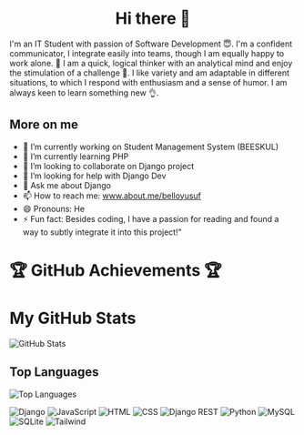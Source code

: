 <h1 align="center"> Hi there 👋 </h1>
I'm an IT Student with passion of Software Development 😇. I'm a confident communicator, I integrate easily into teams, though I am equally happy to work alone. 🤗 I am a quick, logical thinker with an analytical mind and enjoy the stimulation of a challenge 💪. I like variety and am adaptable in different situations, to which I respond with enthusiasm and a sense of humor. I am always keen to learn something new 👌.


<!--
**Belloyusuf/Belloyusuf** is a ✨ _special_ ✨ repository because its `README.md` (this file) appears on your GitHub profile.

Here are some ideas to get you started:
-->

## More on me 
 - 🔭 I’m currently working on Student Management System (BEESKUL)
 - 🌱 I’m currently learning PHP
 - 👯 I’m looking to collaborate on Django project
 - 🤔 I’m looking for help with Django Dev
 - 💬 Ask me about Django
 - 📫 How to reach me: www.about.me/belloyusuf
 - 😄 Pronouns: He
 - ⚡ Fun fact: Besides coding, I have a passion for reading and found a way to subtly integrate it into this project!"

# 🏆 GitHub Achievements 🏆


# My GitHub Stats

![GitHub Stats](https://github-readme-stats.vercel.app/api?username=Belloyusuf)

## Top Languages

![Top Languages](https://github-readme-stats.vercel.app/api/top-langs/?username=Belloyusuf)

<!-- ![React](https://img.shields.io/badge/React-61DAFB?logo=react&logoColor=white&style=for-the-badge) -->
![Django](https://img.shields.io/badge/Django-DD0031?logo=django&logoColor=white&style=for-the-badge)
![JavaScript](https://img.shields.io/badge/JavaScript-F7DF1E?logo=javascript&logoColor=white&style=for-the-badge)
![HTML](https://img.shields.io/badge/HTML-E34F26?logo=html5&logoColor=white&style=for-the-badge)
![CSS](https://img.shields.io/badge/CSS-1572B6?logo=css3&logoColor=white&style=for-the-badge)
![Django REST](https://img.shields.io/badge/Django-REST-CC6699?logo=djangorest&logoColor=white&style=for-the-badge)
![Python](https://img.shields.io/badge/python-663399?logo=gatsby&logoColor=white&style=for-the-badge)
![MySQL](https://img.shields.io/badge/MySQL-E10098?logo=msql&logoColor=white&style=for-the-badge)
![SQLite](https://img.shields.io/badge/SQLite%23-239120?logo=sqlite&logoColor=white&style=for-the-badge)
![Tailwind](https://img.shields.io/badge/Tailwind-000000?logo=tailwind&logoColor=white&style=for-the-badge) 


